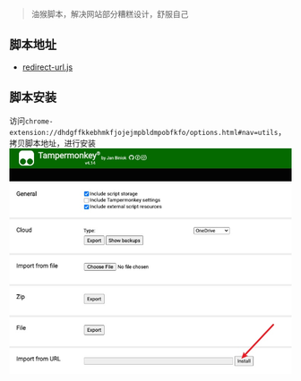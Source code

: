 > 油猴脚本，解决网站部分糟糕设计，舒服自己

## 脚本地址

<!-- start -->
- [redirect-url.js](https://raw.githubusercontent.com/alanhg/tampermonkey-scripts/main/redirect-url.js)
<!-- end -->

## 脚本安装
访问`chrome-extension://dhdgffkkebhmkfjojejmpbldmpobfkfo/options.html#nav=utils`，拷贝脚本地址，进行安装
![](./screenshot.jpg)
